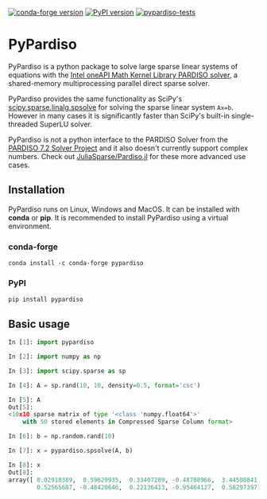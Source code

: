 [![conda-forge version](https://anaconda.org/conda-forge/pypardiso/badges/version.svg)](https://anaconda.org/conda-forge/pypardiso) [![PyPI version](https://badge.fury.io/py/pypardiso.svg)](https://pypi.org/project/pypardiso/) [![pypardiso-tests](https://github.com/haasad/PyPardisoProject/actions/workflows/tests.yaml/badge.svg?branch=master)](https://github.com/haasad/PyPardisoProject/actions/workflows/tests.yaml)

# PyPardiso

PyPardiso is a python package to solve large sparse linear systems of equations with the [Intel oneAPI Math Kernel Library PARDISO solver](https://www.intel.com/content/www/us/en/develop/documentation/onemkl-developer-reference-fortran/top/sparse-solver-routines/onemkl-pardiso-parallel-direct-sparse-solver-iface.html), a shared-memory multiprocessing parallel direct sparse solver.

PyPardiso provides the same functionality as SciPy's [scipy.sparse.linalg.spsolve](https://docs.scipy.org/doc/scipy/reference/generated/scipy.sparse.linalg.spsolve.html#scipy.sparse.linalg.spsolve) for solving the sparse linear system `Ax=b`. However in many cases it is significantly faster than SciPy's built-in single-threaded SuperLU solver.

PyPardiso is not a python interface to the PARDISO Solver from the [PARDISO 7.2 Solver Project](https://www.pardiso-project.org/) and it also doesn't currently support complex numbers. Check out [JuliaSparse/Pardiso.jl](https://github.com/JuliaSparse/Pardiso.jl/) for these more advanced use cases.

## Installation

PyPardiso runs on Linux, Windows and MacOS. It can be installed with __conda__ or __pip__. It is recommended to install PyPardiso using a virtual environment.

### conda-forge
```
conda install -c conda-forge pypardiso
```

### PyPI
```
pip install pypardiso
```

## Basic usage

```python
In [1]: import pypardiso

In [2]: import numpy as np

In [3]: import scipy.sparse as sp

In [4]: A = sp.rand(10, 10, density=0.5, format='csc')

In [5]: A
Out[5]:
<10x10 sparse matrix of type '<class 'numpy.float64'>'
	with 50 stored elements in Compressed Sparse Column format>

In [6]: b = np.random.rand(10)

In [7]: x = pypardiso.spsolve(A, b)

In [8]: x
Out[8]:
array([ 0.02918389,  0.59629935,  0.33407289, -0.48788966,  3.44508841,
        0.52565687, -0.48420646,  0.22136413, -0.95464127,  0.58297397])
```
